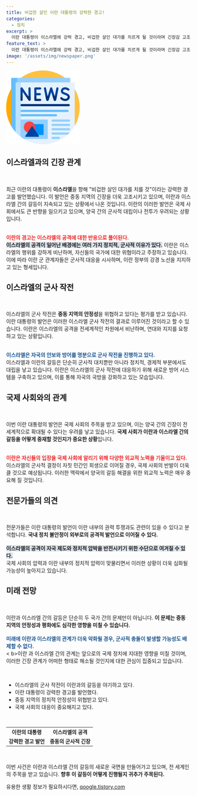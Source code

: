 ```yaml
---
title: 비겁한 살인 이란 대통령의 강력한 경고!
categories:
  - 정치
excerpt: >
  이란 대통령이 이스라엘에 강력 경고, 비겁한 살인 대가를 치르게 될 것이라며 긴장감 고조! 이란과 이스라엘 간의 갈등이 더 커질 조짐이 보인다. 클릭해서 현 상황을 확인하세요!
feature_text: >
  이란 대통령이 이스라엘에 강력 경고, 비겁한 살인 대가를 치르게 될 것이라며 긴장감 고조! 이란과 이스라엘 간의 갈등이 더 커질 조짐이 보인다. 클릭해서 현 상황을 확인하세요!
image: '/assets/img/newspaper.png'
---
```


<p><img src="/assets/img/newspaper.png" alt="kimp 속보" /></p>

<h2 data-ke-size="size26">이스라엘과의 긴장 관계</h2>

<p data-ke-size="size16">&nbsp;</p>

<p>최근 이란의 대통령이 <b>이스라엘</b>을 향해 "비겁한 살인 대가를 치를 것"이라는 강력한 경고를 발언했습니다. 이 발언은 중동 지역의 긴장을 더욱 고조시키고 있으며, 이란과 이스라엘 간의 갈등이 지속되고 있는 상황에서 나온 것입니다. 이란의 이러한 발언은 국제 사회에서도 큰 반향을 일으키고 있으며, 양국 간의 군사적 대립이나 전투가 우려되는 상황입니다. </p>

<p><br/>
<b><span style="color: #ee2323;">이란의 경고는 이스라엘의 공격에 대한 반응으로 풀이된다.</span></b> <br/>
<b><span style="background-color: #21538527;">이스라엘의 공격이 일어난 배경에는 여러 가지 정치적, 군사적 이유가 있다.</span></b> 이란은 이스라엘의 행위를 강하게 비난하며, 자신들의 국가에 대한 위협이라고 주장하고 있습니다. 이에 따라 이란 군 관계자들은 군사적 대응을 시사하며, 이란 정부의 강경 노선을 지지하고 있는 형세입니다.</p>

<h2 data-ke-size="size26">이스라엘의 군사 작전</h2>

<p data-ke-size="size16">&nbsp;</p>

<p>이스라엘의 군사 작전은 <b>중동 지역의 안정성</b>을 위협하고 있다는 평가를 받고 있습니다. 이란 대통령의 발언은 이러한 이스라엘 군사 작전의 결과로 이루어진 것이라고 할 수 있습니다. 이란은 이스라엘의 공격을 전세계적인 차원에서 비난하며, 연대와 지지를 요청하고 있는 상황입니다. </p>

<p><br/>
<b><span style="color: #1a5490;">이스라엘은 자국의 안보와 방어를 명분으로 군사 작전을 진행하고 있다.</span></b> <br/>
이스라엘과 이란의 갈등은 단순히 군사적 대치뿐만 아니라 정치적, 경제적 부분에서도 대립을 낳고 있습니다. 이란은 이스라엘의 군사 작전에 대응하기 위해 새로운 방어 시스템을 구축하고 있으며, 이를 통해 자국의 국방을 강화하고 있는 모습입니다.</p>

<h2 data-ke-size="size26">국제 사회와의 관계</h2>

<p data-ke-size="size16">&nbsp;</p>

<p>이번 이란 대통령의 발언은 국제 사회의 주목을 받고 있으며, 이는 양국 간의 긴장이 전 세계적으로 확대될 수 있다는 우려를 낳고 있습니다. <b>국제 사회가 이란과 이스라엘 간의 갈등을 어떻게 중재할 것인지가 중요한 상황</b>입니다.</p>

<p><br/>
<b><span style="color: #ee2323;">이란은 자신들의 입장을 국제 사회에 알리기 위해 다양한 외교적 노력을 기울이고 있다.</span></b> <br/>
이스라엘의 군사적 결정이 자칫 민간인 희생으로 이어질 경우, 국제 사회의 반발이 더욱 클 것으로 예상됩니다. 이러한 맥락에서 양국의 갈등 해결을 위한 외교적 노력은 매우 중요해 질 것입니다. </p>

<h2 data-ke-size="size26">전문가들의 의견</h2>

<p data-ke-size="size16">&nbsp;</p>

<p>전문가들은 이란 대통령의 발언이 이란 내부의 권력 투쟁과도 관련이 있을 수 있다고 분석합니다. <b>국내 정치 불안정이 외부로의 공격적 발언으로 이어질 수 있다.</b> <br/>
<br/>
<b><span style="background-color: #21538527;">이스라엘의 공격이 자국 제도와 정치적 압박을 반전시키기 위한 수단으로 여겨질 수 있다.</span></b> <br/>
국제 사회의 압력과 이란 내부의 정치적 압력이 맞물리면서 이러한 상황이 더욱 심화될 가능성이 높아지고 있습니다.</p>

<h2 data-ke-size="size26">미래 전망</h2>

<p data-ke-size="size16">&nbsp;</p>

<p>이란과 이스라엘 간의 갈등은 단순히 두 국가 간의 문제만이 아닙니다. <b>이 문제는 중동 지역의 안정성과 평화에도 심각한 영향을 미칠 수 있습니다.</b> <br/>
<br/>
<b><span style="color: #1a5490;">미래에 이란과 이스라엘의 관계가 더욱 악화될 경우, 군사적 충돌이 발생할 가능성도 배제할 수 없다.</span></b> <br/>
&lt; b>이란 과 이스라엘 간의 관계는 앞으로의 국제 정치에 지대한 영향을 미칠 것이며, 이러한 긴장 관계가 어떠한 형태로 해소될 것인지에 대한 관심이 집중되고 있습니다. </p>

<p data-ke-size="size16">&nbsp;</p>

<ul>
    <li>이스라엘의 군사 작전이 이란과의 갈등을 야기하고 있다.</li>
    <li>이란 대통령이 강력한 경고를 발언했다.</li>
    <li>중동 지역의 정치적 안정성이 위협받고 있다.</li>
    <li>국제 사회의 대응이 중요해지고 있다.</li>
</ul>

<p data-ke-size="size16">&nbsp;</p>

<table style="width: 100%; border-collapse: collapse;">
    <tr>
        <td style="text-align: center; height: 17px;"><b>이란의 대통령</b></td>
        <td style="text-align: center; height: 17px;"><b>이스라엘의 공격</b></td>
    </tr>
    <tr>
        <td style="text-align: center; height: 17px;"><b>강력한 경고 발언</b></td>
        <td style="text-align: center; height: 17px;"><b>중동의 군사적 긴장</b></td>
    </tr>
</table>

<p data-ke-size="size16">&nbsp;</p>

<p>이번 사건은 이란과 이스라엘 간의 갈등의 새로운 국면을 만들어가고 있으며, 전 세계인의 주목을 받고 있습니다. <b>향후 이 갈등이 어떻게 진행될지 귀추가 주목된다.</b> <br/></p>
유용한 생활 정보가 필요하시다면, <a href="https://qoogle.tistory.com" rel="dofollow">qoogle.tistory.com</a>


